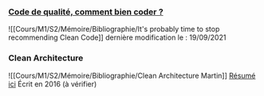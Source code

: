 
### [Code de qualité, comment bien coder ?](https://alexsoyes.com/code-de-qualite)

![[Cours/M1/S2/Mémoire/Bibliographie/It's probably time to stop recommending Clean Code]]
dernière modification le : 19/09/2021

### Clean Architecture
![[Cours/M1/S2/Mémoire/Bibliographie/Clean Architecture Martin]]
[Résumé ici](https://gist.github.com/wojteklu/73c6914cc446146b8b533c0988cf8d29) 
Écrit en 2016 (à vérifier)

